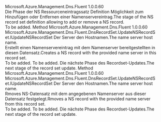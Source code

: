 <Type Name="IWithNSRecordNameServer" FullName="Microsoft.Azure.Management.Dns.Fluent.DnsRecordSet.Update.IWithNSRecordNameServer">
  <TypeSignature Language="C#" Value="public interface IWithNSRecordNameServer" />
  <TypeSignature Language="ILAsm" Value=".class public interface auto ansi abstract IWithNSRecordNameServer" />
  <TypeSignature Language="DocId" Value="T:Microsoft.Azure.Management.Dns.Fluent.DnsRecordSet.Update.IWithNSRecordNameServer" />
  <TypeSignature Language="VB.NET" Value="Public Interface IWithNSRecordNameServer" />
  <TypeSignature Language="F#" Value="type IWithNSRecordNameServer = interface" />
  <AssemblyInfo>
    <AssemblyName>Microsoft.Azure.Management.Dns.Fluent</AssemblyName>
    <AssemblyVersion>1.0.0.60</AssemblyVersion>
  </AssemblyInfo>
  <Interfaces />
  <Docs>
    <summary>
            <span data-ttu-id="6d850-101">Die Phase der NS Ressourceneintragssatz Definition Möglichkeit zum Hinzufügen oder Entfernen einer Namenservereintrag.</span><span class="sxs-lookup"><span data-stu-id="6d850-101">The stage of the NS record set definition allowing to add or remove a NS record.</span></span>
            </summary>
    <remarks>To be added.</remarks>
  </Docs>
  <Members>
    <Member MemberName="WithNameServer">
      <MemberSignature Language="C#" Value="public Microsoft.Azure.Management.Dns.Fluent.DnsRecordSet.UpdateNSRecordSet.IUpdateNSRecordSet WithNameServer (string nameServerHostName);" />
      <MemberSignature Language="ILAsm" Value=".method public hidebysig newslot virtual instance class Microsoft.Azure.Management.Dns.Fluent.DnsRecordSet.UpdateNSRecordSet.IUpdateNSRecordSet WithNameServer(string nameServerHostName) cil managed" />
      <MemberSignature Language="DocId" Value="M:Microsoft.Azure.Management.Dns.Fluent.DnsRecordSet.Update.IWithNSRecordNameServer.WithNameServer(System.String)" />
      <MemberSignature Language="VB.NET" Value="Public Function WithNameServer (nameServerHostName As String) As IUpdateNSRecordSet" />
      <MemberSignature Language="F#" Value="abstract member WithNameServer : string -&gt; Microsoft.Azure.Management.Dns.Fluent.DnsRecordSet.UpdateNSRecordSet.IUpdateNSRecordSet" Usage="iWithNSRecordNameServer.WithNameServer nameServerHostName" />
      <MemberType>Method</MemberType>
      <AssemblyInfo>
        <AssemblyName>Microsoft.Azure.Management.Dns.Fluent</AssemblyName>
        <AssemblyVersion>1.0.0.60</AssemblyVersion>
      </AssemblyInfo>
      <ReturnValue>
        <ReturnType>Microsoft.Azure.Management.Dns.Fluent.DnsRecordSet.UpdateNSRecordSet.IUpdateNSRecordSet</ReturnType>
      </ReturnValue>
      <Parameters>
        <Parameter Name="nameServerHostName" Type="System.String" />
      </Parameters>
      <Docs>
        <param name="nameServerHostName"><span data-ttu-id="6d850-102">Der Server den Hostnamen.</span><span class="sxs-lookup"><span data-stu-id="6d850-102">The name server host name.</span></span></param>
        <summary>
            <span data-ttu-id="6d850-103">Erstellt einen Namenservereintrag mit dem Namenserver bereitgestellten in diesen Datensatz.</span><span class="sxs-lookup"><span data-stu-id="6d850-103">Creates a NS record with the provided name server in this record set.</span></span>
            </summary>
        <returns>To be added.</returns>
        <remarks>To be added.</remarks>
        <return><span data-ttu-id="6d850-104">Die nächste Phase des Recordset-Updates.</span><span class="sxs-lookup"><span data-stu-id="6d850-104">The next stage of the record set update.</span></span></return>
      </Docs>
    </Member>
    <Member MemberName="WithoutNameServer">
      <MemberSignature Language="C#" Value="public Microsoft.Azure.Management.Dns.Fluent.DnsRecordSet.UpdateNSRecordSet.IUpdateNSRecordSet WithoutNameServer (string nameServerHostName);" />
      <MemberSignature Language="ILAsm" Value=".method public hidebysig newslot virtual instance class Microsoft.Azure.Management.Dns.Fluent.DnsRecordSet.UpdateNSRecordSet.IUpdateNSRecordSet WithoutNameServer(string nameServerHostName) cil managed" />
      <MemberSignature Language="DocId" Value="M:Microsoft.Azure.Management.Dns.Fluent.DnsRecordSet.Update.IWithNSRecordNameServer.WithoutNameServer(System.String)" />
      <MemberSignature Language="VB.NET" Value="Public Function WithoutNameServer (nameServerHostName As String) As IUpdateNSRecordSet" />
      <MemberSignature Language="F#" Value="abstract member WithoutNameServer : string -&gt; Microsoft.Azure.Management.Dns.Fluent.DnsRecordSet.UpdateNSRecordSet.IUpdateNSRecordSet" Usage="iWithNSRecordNameServer.WithoutNameServer nameServerHostName" />
      <MemberType>Method</MemberType>
      <AssemblyInfo>
        <AssemblyName>Microsoft.Azure.Management.Dns.Fluent</AssemblyName>
        <AssemblyVersion>1.0.0.60</AssemblyVersion>
      </AssemblyInfo>
      <ReturnValue>
        <ReturnType>Microsoft.Azure.Management.Dns.Fluent.DnsRecordSet.UpdateNSRecordSet.IUpdateNSRecordSet</ReturnType>
      </ReturnValue>
      <Parameters>
        <Parameter Name="nameServerHostName" Type="System.String" />
      </Parameters>
      <Docs>
        <param name="nameServerHostName"><span data-ttu-id="6d850-105">Der Server den Hostnamen.</span><span class="sxs-lookup"><span data-stu-id="6d850-105">The name server host name.</span></span></param>
        <summary>
            <span data-ttu-id="6d850-106">Rmoves NS-Datensatz mit dem angegebenen Namenserver aus dieser Datensatz festgelegt.</span><span class="sxs-lookup"><span data-stu-id="6d850-106">Rmoves a NS record with the provided name server from this record set.</span></span>
            </summary>
        <returns>To be added.</returns>
        <remarks>To be added.</remarks>
        <return><span data-ttu-id="6d850-107">Die nächste Phase des Recordset-Updates.</span><span class="sxs-lookup"><span data-stu-id="6d850-107">The next stage of the record set update.</span></span></return>
      </Docs>
    </Member>
  </Members>
</Type>